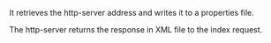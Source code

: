 It retrieves the http-server address and writes it to a properties file. 

The http-server returns the response in XML file to the index request. 


